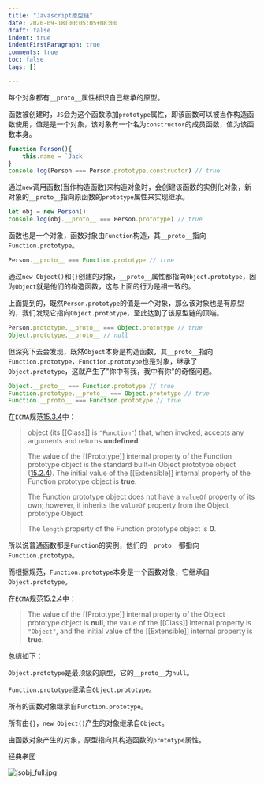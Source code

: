 ```yaml
---
title: "Javascript原型链"
date: 2020-09-18T00:05:05+08:00
draft: false
indent: true
indentFirstParagraph: true
comments: true
toc: false
tags: []

---
```


每个对象都有`__proto__`属性标识自己继承的原型。

函数被创建时，`JS`会为这个函数添加`prototype`属性，即该函数可以被当作构造函数使用，值是是一个对象，该对象有一个名为`constructor`的成员函数，值为该函数本身。

```javascript
function Person(){
    this.name = `Jack`
}
console.log(Person === Person.prototype.constructor) // true
```

通过`new`调用函数(当作构造函数)来构造对象时，会创建该函数的实例化对象，新对象的`__proto__`指向原函数的`prototype`属性来实现继承。

```javascript
let obj = new Person()
console.log(obj.__proto__ === Person.prototype) // true
```

函数也是一个对象，函数对象由`Function`构造，其`__proto__`指向`Function.prototype`。

```javascript
Person.__proto__ === Function.prototype // true
```



通过`new Object()`和`{}`创建的对象，`__proto__`属性都指向`Object.prototype`，因为`Object`就是他们的构造函数，这与上面的行为是相一致的。

上面提到的，既然`Person.prototype`的值是一个对象，那么该对象也是有原型的，我们发现它指向`Object.prototype`，至此达到了该原型链的顶端。

```javascript
Person.prototype.__proto__ === Object.prototype // true
Object.prototype.__proto__ // null
```



但深究下去会发现，既然`Object`本身是构造函数，其`__proto__`指向`Function.prototype`，`Function.prototype`也是对象，继承了`Object.prototype`，这就产生了"你中有我，我中有你"的奇怪问题。

```javascript
Object.__proto__ === Function.prototype // true
Function.prototype.__proto__ === Object.prototype // true
Function.__proto__ === Function.prototype // true
```

在`ECMA`规范[15.3.4](http://www.ecma-international.org/ecma-262/5.1/#sec-15.3.4)中：

>  object (its [[Class]] is `"Function"`) that, when invoked, accepts any arguments and returns **undefined**.
>
> The value of the [[Prototype]] internal property of the Function prototype object is the standard built-in Object prototype object ([15.2.4](http://www.ecma-international.org/ecma-262/5.1/#sec-15.2.4)). The initial value of the [[Extensible]] internal property of the Function prototype object is **true**.
>
> The Function prototype object does not have a `valueOf` property of its own; however, it inherits the `valueOf` property from the Object prototype Object.
>
> The `length` property of the Function prototype object is **0**.

所以说普通函数都是`Function`的实例，他们的`__proto__`都指向`Function.prototype`。

而根据规范，`Function.prototype`本身是一个函数对象，它继承自`Object.prototype`。

在`ECMA`规范[15.2.4](http://www.ecma-international.org/ecma-262/5.1/#sec-15.2.4)中：

> The value of the [[Prototype]] internal property of the Object prototype object is **null**, the value of the [[Class]] internal property is `"Object"`, and the initial value of the [[Extensible]] internal property is **true**.



总结如下：

`Object.prototype`是最顶级的原型，它的`__proto__`为`null`。

`Function.prototype`继承自`Object.prototype`。

所有的函数对象继承自`Function.prototype`。

所有由`{}`，`new Object()`产生的对象继承自`Object`。

由函数对象产生的对象，原型指向其构造函数的`prototype`属性。

经典老图

![jsobj_full.jpg](https://i.loli.net/2020/09/25/aSvQ6XxiDusJzd7.jpg)

